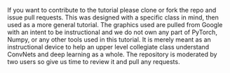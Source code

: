 If you want to contribute to the tutorial please clone or fork the repo and issue pull requests. This was designed with a specific class in mind, then used as a more general tutorial. The graphics used are pulled from Google with an intent to be instructional and we do not own any part of PyTorch, Numpy, or any other tools used in this tutorial. It is merely meant as an instructional device to help an upper level collegiate class understand ConvNets and deep learning as a whole. The repository is moderated by two users so give us time to review it and pull any requests.
